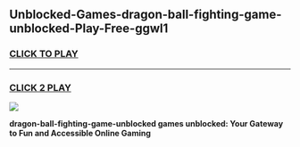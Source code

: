 
## Unblocked-Games-dragon-ball-fighting-game-unblocked-Play-Free-ggwl1
<h3>
<a href="https://premium76.site?title=dragon-ball-fighting-game-unblocked&ref=23A">CLICK TO PLAY</a></h3>
<hr>

<h3>
<a href="https://premium76.site?title=dragon-ball-fighting-game-unblocked&ref=23A">CLICK 2 PLAY</a>
  
</h3>

<a href="https://premium76.site?title=dragon-ball-fighting-game-unblocked&ref=23A"><img src="https://clearcache.store/games.png"></a>


**dragon-ball-fighting-game-unblocked games unblocked: Your Gateway to Fun and Accessible Online Gaming**
